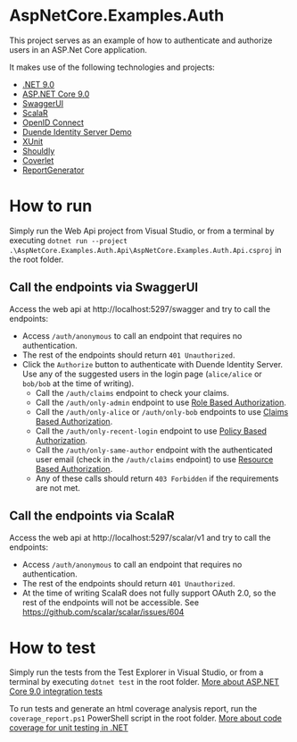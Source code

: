 # AspNetCore.Examples.Auth

This project serves as an example of how to authenticate and authorize users in an ASP.Net Core application.

It makes use of the following technologies and projects:

- [.NET 9.0](https://dotnet.microsoft.com/download/dotnet/9.0)
- [ASP.NET Core 9.0](https://learn.microsoft.com/aspnet/core/?view=aspnetcore-9.0)
- [SwaggerUI](https://swagger.io/tools/swagger-ui/)
- [ScalaR](https://github.com/ScalaR/ScalaR)
- [OpenID Connect](https://openid.net/developers/how-connect-works/)
- [Duende Identity Server Demo](https://demo.duendesoftware.com/)
- [XUnit](https://xunit.net/)
- [Shouldly](https://docs.shouldly.org/)
- [Coverlet](https://github.com/coverlet-coverage/coverlet)
- [ReportGenerator](https://reportgenerator.io/)

# How to run
Simply run the Web Api project from Visual Studio, or from a terminal by executing `dotnet run --project .\AspNetCore.Examples.Auth.Api\AspNetCore.Examples.Auth.Api.csproj` in the root folder.

## Call the endpoints via SwaggerUI
Access the web api at http://localhost:5297/swagger and try to call the endpoints:

- Access `/auth/anonymous` to call an endpoint that requires no authentication.
- The rest of the endpoints should return `401 Unauthorized`.
- Click the `Authorize` button to authenticate with Duende Identity Server. Use any of the suggested users in the login page (`alice/alice` or `bob/bob` at the time of writing).
    - Call the `/auth/claims` endpoint to check your claims.
    - Call the `/auth/only-admin` endpoint to use [Role Based Authorization](https://learn.microsoft.com/aspnet/core/security/authorization/roles?view=aspnetcore-9.0).
    - Call the `/auth/only-alice` or `/auth/only-bob` endpoints to use [Claims Based Authorization](https://learn.microsoft.com/aspnet/core/security/authorization/claims?view=aspnetcore-9.0).
    - Call the `/auth/only-recent-login` endpoint to use [Policy Based Authorization](https://learn.microsoft.com/aspnet/core/security/authorization/policies?view=aspnetcore-9.0).
    - Call the `/auth/only-same-author` endpoint with the authenticated user email (check in the `/auth/claims` endpoint) to use [Resource Based Authorization](https://learn.microsoft.com/aspnet/core/security/authorization/resourcebased?view=aspnetcore-9.0).
    - Any of these calls should return `403 Forbidden` if the requirements are not met.

## Call the endpoints via ScalaR
Access the web api at http://localhost:5297/scalar/v1 and try to call the endpoints:

- Access `/auth/anonymous` to call an endpoint that requires no authentication.
- The rest of the endpoints should return `401 Unauthorized`.
- At the time of writing ScalaR does not fully support OAuth 2.0, so the rest of the endpoints will not be accessible. See https://github.com/scalar/scalar/issues/604

# How to test
Simply run the tests from the Test Explorer in Visual Studio, or from a terminal by executing `dotnet test` in the root folder.
[More about ASP.NET Core 9.0 integration tests](https://learn.microsoft.com/aspnet/core/test/integration-tests?view=aspnetcore-9.0)

To run tests and generate an html coverage analysis report, run the `coverage_report.ps1` PowerShell script  in the root folder.
[More about code coverage for unit testing in .NET](https://learn.microsoft.com/dotnet/core/testing/unit-testing-code-coverage)